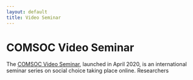 ```yaml
---
layout: default
title: Video Seminar
---
```


# COMSOC Video Seminar

The [COMSOC Video Seminar](https://comsocseminar.org/), launched in April 2020, is an international seminar series on social choice taking place online. Researchers
